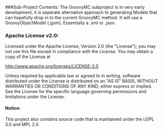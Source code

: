 ###Sub-Project Contents:
The GroovyMC subproject is in very early development, it is seperate alternative approach to generating Models that can hopefully drop in to the current GroovyMC method. It will use a GroovyObjectModel (.gom). Essentially a .xml or .json.

### Apache License v2.0:

Licensed under the Apache License, Version 2.0 (the "License");
you may not use this file except in compliance with the License.
You may obtain a copy of the License at

http://www.apache.org/licenses/LICENSE-2.0

Unless required by applicable law or agreed to in writing, software
distributed under the License is distributed on an "AS IS" BASIS,
WITHOUT WARRANTIES OR CONDITIONS OF ANY KIND, either express or implied.
See the License for the specific language governing permissions and
limitations under the License.

#### Notice:
This project also contains source code that is maintained under the LGPL 3.0 and MPL 2.0.